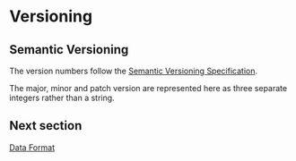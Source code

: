 Versioning
==========

Semantic Versioning
-------------------

The version numbers follow the [Semantic Versioning Specification][SEMVER].

The major, minor and patch version are represented here as three separate
integers rather than a string.

  [SEMVER]: http://semver.org/ "Semantic Versioning"

Next section
------------

[Data Format](format.md)
